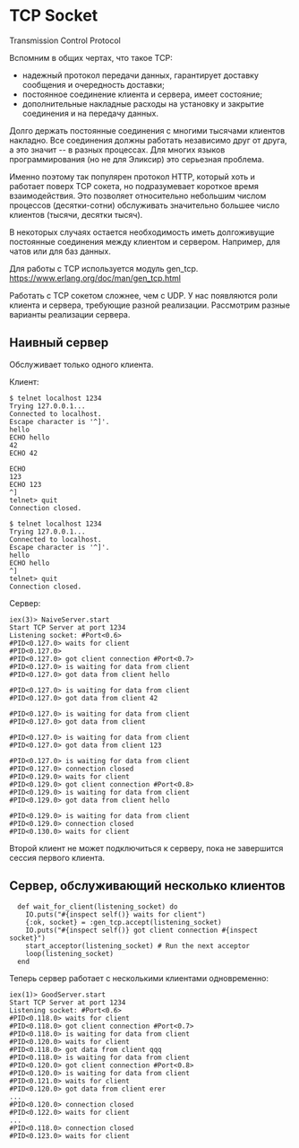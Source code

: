 # TCP Socket

Transmission Control Protocol

Вспомним в общих чертах, что такое TCP:
- надежный протокол передачи данных, гарантирует доставку сообщения и очередность доставки;
- постоянное соединение клиента и сервера, имеет состояние;
- дополнительные накладные расходы на установку и закрытие соединения и на передачу данных.

Долго держать постоянные соединения с многими тысячами клиентов накладно. Все соединения должны работать независимо друг от друга, а это значит -- в разных процессах. Для многих языков программирования (но не для Эликсир) это серьезная проблема.

Именно поэтому так популярен протокол HTTP, который хоть и работает поверх TCP сокета, но подразумевает короткое время взаимодействия. Это позволяет относительно небольшим числом процессов (десятки-сотни) обслуживать значительно большее число клиентов (тысячи, десятки тысяч).

В некоторых случаях остается необходимость иметь долгоживущие постоянные соединения между клиентом и сервером. Например, для чатов или для баз данных. 

Для работы с TCP используется модуль gen_tcp.
https://www.erlang.org/doc/man/gen_tcp.html

Работать с TCP сокетом сложнее, чем с UDP. У нас появляются роли клиента и сервера, требующие разной реализации. Рассмотрим разные варианты реализации сервера.

 
## Наивный сервер

Обслуживает только одного клиента.

Клиент:
```
$ telnet localhost 1234
Trying 127.0.0.1...
Connected to localhost.
Escape character is '^]'.
hello
ECHO hello
42
ECHO 42

ECHO 
123
ECHO 123
^]
telnet> quit
Connection closed.

$ telnet localhost 1234
Trying 127.0.0.1...
Connected to localhost.
Escape character is '^]'.
hello
ECHO hello
^]
telnet> quit
Connection closed.
```

Сервер:
```
iex(3)> NaiveServer.start
Start TCP Server at port 1234
Listening socket: #Port<0.6>
#PID<0.127.0> waits for client
#PID<0.127.0>
#PID<0.127.0> got client connection #Port<0.7>
#PID<0.127.0> is waiting for data from client
#PID<0.127.0> got data from client hello

#PID<0.127.0> is waiting for data from client
#PID<0.127.0> got data from client 42

#PID<0.127.0> is waiting for data from client
#PID<0.127.0> got data from client 

#PID<0.127.0> is waiting for data from client
#PID<0.127.0> got data from client 123

#PID<0.127.0> is waiting for data from client
#PID<0.127.0> connection closed
#PID<0.129.0> waits for client
#PID<0.129.0> got client connection #Port<0.8>
#PID<0.129.0> is waiting for data from client
#PID<0.129.0> got data from client hello

#PID<0.129.0> is waiting for data from client
#PID<0.129.0> connection closed
#PID<0.130.0> waits for client
```

Второй клиент не может подключиться к серверу, пока не завершится сессия первого клиента.


## Сервер, обслуживающий несколько клиентов

```
  def wait_for_client(listening_socket) do
    IO.puts("#{inspect self()} waits for client")
    {:ok, socket} = :gen_tcp.accept(listening_socket)
    IO.puts("#{inspect self()} got client connection #{inspect socket}")
    start_acceptor(listening_socket) # Run the next acceptor
    loop(listening_socket)
  end
```

Теперь сервер работает с несколькими клиентами одновременно:

```
iex(1)> GoodServer.start
Start TCP Server at port 1234
Listening socket: #Port<0.6>
#PID<0.118.0> waits for client
#PID<0.118.0> got client connection #Port<0.7>
#PID<0.118.0> is waiting for data from client
#PID<0.120.0> waits for client
#PID<0.118.0> got data from client qqq
#PID<0.118.0> is waiting for data from client
#PID<0.120.0> got client connection #Port<0.8>
#PID<0.120.0> is waiting for data from client
#PID<0.121.0> waits for client
#PID<0.120.0> got data from client erer
...
#PID<0.120.0> connection closed
#PID<0.122.0> waits for client
...
#PID<0.118.0> connection closed
#PID<0.123.0> waits for client
```



